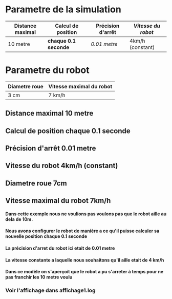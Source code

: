 
# Parametre de la simulation

|  **Distance maximal**            |**Calcul de position**          | **Précision d'arrêt**           |     *Vitesse du robot*       |
| --------------------------- | --------------------------- | --------------------------- |--------------------------- |
| 10 metre | **chaque 0.1 seconde** | *0.01 metre*  | 4km/h (constant) | 


# Parametre du robot

| **Diametre roue**            |**Vitesse maximal du robot**     | 
| --------------------------- | --------------------------- |
| 3 cm | 7 km/h |


## Distance maximal **10 metre**
## Calcul de position **chaque 0.1 seconde**
## Précision d'arrêt **0.01 metre**
## Vitesse du robot **4km/h (constant)**
## Diametre roue **7cm**
## Vitesse maximal du robot **7km/h**



#### Dans cette exemple nous ne voulions pas  voulons pas que le robot aille au dela de 10m.
#### Nous avons configurer le robot de manière a ce qu'il puisse calculer sa nouvelle position chaque 0.1 seconde
#### La précision d'arret du robot ici etait de 0.01 metre
#### La vitesse constante a laquelle nous souhaitons qu'il aille etait de 4 km/h
#### Dans ce modèle on s'aperçoit que le robot a pu s'arreter à temps pour ne pas franchir les 10 metre voulu

### Voir l'affichage dans affichage1.log



